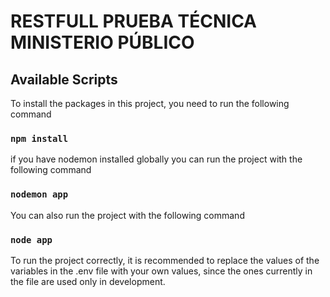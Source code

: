# RESTFULL PRUEBA TÉCNICA MINISTERIO PÚBLICO

## Available Scripts

To install the packages in this project, you need to run the following command

### `npm install`

if you have nodemon installed globally you can run the project with the following command

### `nodemon app`

You can also run the project with the following command

### `node app`

To run the project correctly, it is recommended to replace the values of the variables in the .env file with your own values, since the ones currently in the file are used only in development.